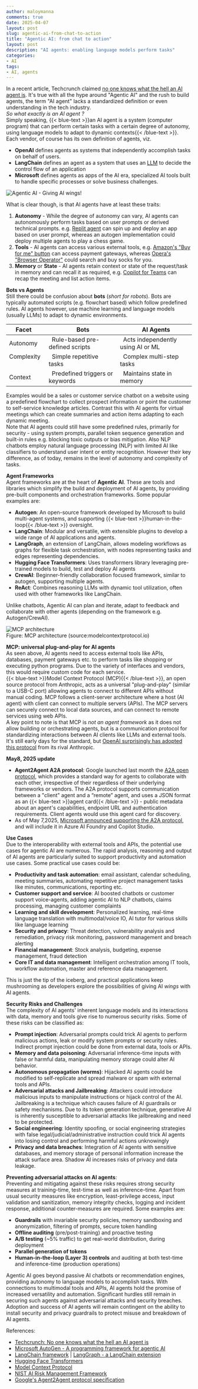 ```yaml
---
author: maloymanna
comments: true
date: 2025-04-07
layout: post
slug: agentic-ai-from-chat-to-action
title: "Agentic AI: from chat to action"
layout: post
description: "AI agents: enabling language models perform tasks"
categories:
- AI
tags:
- AI, agents
---
```


In a recent article, Techcrunch claimed [no one knows what the hell an AI agent is](https://techcrunch.com/2025/03/14/no-one-knows-what-the-hell-an-ai-agent-is/). It's true with all the hype around "Agentic AI" and the rush to build agents, the term "AI agent" lacks a standardized definition or even understanding in the tech industry.  
*So what exactly is an AI agent ?*  
Simply speaking,  {{< blue-text >}}an AI agent is a system (computer program) that can perform certain tasks with a certain degree of autonomy, using language models to adapt to dynamic contexts{{< /blue-text >}}. Each vendor, of course has its own definition of agents, viz.
- **OpenAI** defines agents as systems that independently accomplish tasks on behalf of users.
- **LangChain** defines an agent as a system that uses an [LLM](https://maloymanna.fr.eu.org/2025/01/19/ai-is-all-you-need/) to decide the control flow of an application
- **Microsoft** defines agents as apps of the AI era, specialized AI tools built to handle specific processes or solve business challenges.  

![Agentic AI - Giving AI wings!](/images/ai-agent-wings2.png)  

What is clear though, is that AI agents have at least these traits:
1. **Autonomy** - While the degree of autonomy can vary, AI agents can autonomously perform tasks based on user prompts or derived technical prompts. e.g. [Replit agent](https://docs.replit.com/replitai/agent) can spin up and deploy an app based on user prompt, whereas an autogen implementation could deploy multiple agents to play a chess game.
2. **Tools** - AI agents can access various external tools, e.g. [Amazon's "Buy for me" button](https://www.aboutamazon.com/news/retail/amazon-shopping-app-buy-for-me-brands) can access payment gateways, whereas [Opera's "Browser Operator"](https://blogs.opera.com/news/2025/03/opera-browser-operator-ai-agentics/) could search and buy socks for you.
3. **Memory** or **State** - AI agents retain context or state of the request/task in memory and can recall it as required, e.g. [Copilot for Teams](https://support.microsoft.com/en-us/office/use-copilot-in-microsoft-teams-chat-and-channels-cccccca2-9dc8-49a9-ab76-b1a8ee21486c) can recap the meeting and list action items.  

**Bots vs Agents**  
Still there could be confusion about **bots** (*short for robots*). Bots are typically automated scripts (e.g. flowchart based) which follow predefined rules. AI agents however, use machine learning and language models (usually LLMs) to adapt to dynamic environments.  

| Facet      &nbsp;&nbsp;| &nbsp;&nbsp;Bots                            | &nbsp;&nbsp;AI Agents                                     |
|------------------------|---------------------------------------------|-----------------------------------------------------------|
| Autonomy   &nbsp;&nbsp;| &nbsp;&nbsp;Rule-based pre-defined scripts  &nbsp;&nbsp;| &nbsp;&nbsp;Acts independently using AI or ML |
| Complexity &nbsp;&nbsp;| &nbsp;&nbsp;Simple repetitive tasks         &nbsp;&nbsp;| &nbsp;&nbsp;Complex multi-step tasks          |
| Context    &nbsp;&nbsp;| &nbsp;&nbsp;Predefined triggers or keywords &nbsp;&nbsp;| &nbsp;&nbsp;Maintains state in memory         |

Examples would be a sales or customer service chatbot on a website using a predefined flowchart to collect prospect information or point the customer to self-service knowledge articles. Contrast this with AI agents for virtual meetings which can create summaries and action items adapting to each dynamic meeting.  
Note that AI agents could still have some predefined rules, primarily for security - using system prompts, parallel token sequence generation and built-in rules e.g. blocking toxic outputs or bias mitigation. Also NLP chatbots employ natural language processing (NLP) with limited AI like classifiers to understand user intent or entity recognition. However their key difference, as of today, remains in the level of autonomy and complexity of tasks.

**Agent Frameworks**  
Agent frameworks are at the heart of **Agentic AI**. These are tools and libraries which simplify the build and deployment of AI agents, by providing pre-built components and orchestration frameworks. Some popular examples are:
- **Autogen**: An open-source framework developed by Microsoft to build multi-agent systems, and supporting {{< blue-text >}}human-in-the-loop{{< /blue-text >}} oversight.
- **LangChain**: Modular and versatile, with extensible plugins to develop a wide range of AI applications and agents. 
- **LangGraph**, an extension of LangChain, allows modeling workflows as graphs for flexible task orchestration, with nodes representing tasks and edges representing dependencies.
- **Hugging Face Transformers**: Uses transformers library leveraging pre-trained models to build, test and deploy AI agents
- **CrewAI**: Beginner-friendly collaboration focused framework, similar to autogen, supporting multiple agents.
- **ReAct**: Combines reasoning LLMs with dynamic tool utilization, often used with other frameworks like LangChain.  

Unlike chatbots, Agentic AI can plan and iterate, adapt to feedback and collaborate with other agents (depending on the framework e.g. Autogen/CrewAI).

![MCP architecture](/images/mcp.png)  
Figure: MCP architecture (source:modelcontextprotocol.io)

**MCP: universal plug-and-play for AI agents**  
As seen above, AI agents need to access external tools like APIs, databases, payment gateways etc. to perform tasks like shopping or executing python programs. Due to the variety of interfaces and vendors, this would require custom code for each service.  
{{< blue-text >}}Model Context Protocol (MCP){{< /blue-text >}}, an open source protocol from Anthropic, acts as a universal "plug-and-play" (similar to a USB-C port) allowing agents to connect to different APIs without manual coding.
MCP follows a client-server architecture where a host (AI agent) with client can connect to multiple servers (APIs). The MCP servers can securely connect to local data sources, and can connect to remote services using web APIs.  
A key point to note is that MCP is _not an agent framework_ as it does not allow building or orchestrating agents, but is a communication protocol for standardizing interactions between AI clients like LLMs and external tools.  
It's still early days for the standard, but [OpenAI surprisingly has adopted this protocol](https://x.com/sama/status/1904957253456941061) from its rival Anthropic.  

**May8, 2025 update**  
- **Agent2Agent A2A protocol**: Google launched last month the [A2A open protocol](https://github.com/google/A2A), which provides a standard way for agents to collaborate with each other, irrespective of their regardless of their underlying frameworks or vendors. 
The A2A protocol supports communication between a "client" agent and a “remote” agent, and uses a JSON format as an {{< blue-text >}}agent card{{< /blue-text >}} - public metadata about an agent's capabilities, endpoint URL and authentication requirements. Client agents would use this agent card for discovery.  
- As of May 7,2025, [Microsoft announced supporting the A2A protocol](https://www.microsoft.com/en-us/microsoft-cloud/blog/2025/05/07/empowering-multi-agent-apps-with-the-open-agent2agent-a2a-protocol/), and will include it in Azure AI Foundry and Copilot Studio.  


**Use Cases**  
Due to the interoperability with external tools and APIs, the potential use cases for agentic AI are numerous. The rapid analysis, reasoning and output of AI agents are particularly suited to support productivity and automation use cases. Some practical use cases could be:
- **Productivity and task automation**: email assistant, calendar scheduling, meeting summaries, automating repetitive project management tasks like minutes, communications, reporting etc.  
- **Customer support and service**: AI boosted chatbots or customer support voice-agents, adding agentic AI to NLP chatbots, claims processing, managing customer complaints
- **Learning and skill development**: Personalized learning, real-time language translation with multimodal/voice IO, AI tutor for various skills like language learning 
- **Security and privacy**: Threat detection, vulnerability analysis and remediation, privacy risk monitoring, password management and breach alerting
- **Financial management**: Stock analysis, budgeting, expense management, fraud detection
- **Core IT and data management**: Intelligent orchestration among IT tools, workflow automation, master and reference data management.  

This is just the tip of the iceberg, and practical applications keep mushrooming as developers explore the possibilities of giving AI *wings* with AI agents.

**Security Risks and Challenges**  
The complexity of AI agents' inherent language models and its interactions with data, memory and tools give rise to numerous security risks. Some of these risks can be classified as:
- **Prompt injection**: Adversarial prompts could trick AI agents to perform malicious actions, leak or modify system prompts or security rules. Indirect prompt injection could be done from external data, tools or APIs.
- **Memory and data poisoning**: Adversarial inference-time inputs with false or harmful data, manipulating memory storage could alter AI behavior.
- **Autonomous propagation (worms)**: Hijacked AI agents could be modified to self-replicate and spread malware or spam with external tools and APIs.
- **Adversarial attacks and Jailbreaking**: Attackers could introduce malicious inputs to manipulate instructions or hijack control of the AI. Jailbreaking is a technique which causes failure of AI guardrails or safety mechanisms. Due to its token generation technique, generative AI is inherently susceptible to adversarial attacks like jailbreaking and need to be protected.
- **Social engineering**: Identity spoofing, or social engineering strategies with false legal/judicial/administrative instruction could trick AI agents into losing control and performing harmful actions unknowingly
- **Privacy and data breaches**: Integration of AI agents with sensitive databases, and memory storage of personal information increase the attack surface area. Shadow AI increases risks of privacy and data leakage.  

**Preventing adversarial attacks on AI agents**:  
Preventing and mitigating against these risks requires strong security measures at training-time, test-time as well as inference-time. Apart from usual security measures like encryption, least-privilege access, input validation and sanitization, memory integrity checks, logging and incident response, additional counter-measures are required.
Some examples are:
- **Guardrails** with invariable security policies, memory sandboxing and anonymization, filtering of prompts, secure token handling
- **Offline auditing** (pre/post-training) and proactive testing
- **A/B testing** (~5% traffic) to get real-world distribution, during deployment
- **Parallel generation of tokens** 
- **Human-in-the-loop (Layer 3) controls** and auditing at both test-time and inference-time (production operations)

Agentic AI goes beyond passive AI chatbots or recommendation engines, providing autonomy to language models to accomplish tasks. With connections to multimodal tools and APIs, AI agents hold the promise of increased versatility and automation. Significant hurdles still remain in securing such agents against adversarial attacks and security breaches. Adoption and success of AI agents will remain contingent on the ability to install security and privacy guardrails to protect misuse and breakdown of AI agents.


References:
- [Techcrunch: No one knows what the hell an AI agent is](https://techcrunch.com/2025/03/14/no-one-knows-what-the-hell-an-ai-agent-is/)
- [Microsoft AutoGen - A programming framework for agentic AI](https://www.microsoft.com/en-us/research/project/autogen/)
- [LangChain framework](https://python.langchain.com/docs/introduction/) | [LangGraph - a LangChain extension](https://www.langchain.com/langgraph)
- [Hugging Face Transformers](https://huggingface.co/docs/transformers/en/index)
- [Model Context Protocol](https://modelcontextprotocol.io/introduction)
- [NIST AI Risk Management Framework](https://www.nist.gov/itl/ai-risk-management-framework)
- [Google's Agent2Agent protocol specification](https://github.com/google/A2A)  